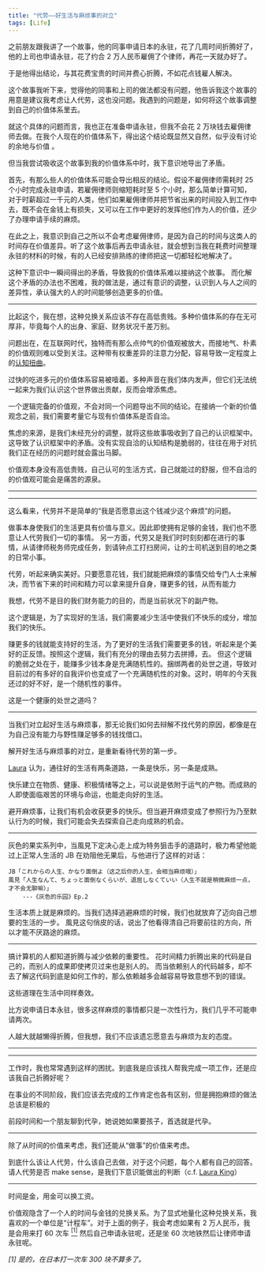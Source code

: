 ```yaml
---
title: "代劳——好生活与麻烦事的对立"
tags: [Life]
---
```



<!-- - 故事与分析 -->

之前朋友跟我讲了一个故事，他的同事申请日本的永驻，花了几周时间折腾好了，他的上司也申请永驻，花了约合 2 万人民币雇佣了个律师，再花一天就办好了。

于是他得出结论，与其花费宝贵的时间并费心折腾，不如花点钱雇人解决。

这个故事我听下来，觉得他的同事和上司的做法都没有问题，他告诉我这个故事的用意是建议我考虑让人代劳，这也没问题。我遇到的问题是，如何将这个故事调整到自己的价值体系里去。

就这个具体的问题而言，我也正在准备申请永驻，但我不会花 2 万块钱去雇佣律师去做。在我个人现在的价值体系下，得出这个结论既显然又自然，似乎没有讨论的余地与价值
。
<!-- - そもそも为什么调整是需要的 -->

但当我尝试吸收这个故事到我的价值体系中时，我下意识地导出了矛盾。

首先，有那么些人的价值体系可能会导出相反的结论。假设不雇佣律师需耗时 25 个小时完成永驻申请，若雇佣律师则缩短耗时至 5 个小时，那么简单计算可知，对于时薪超过一千元的人类，他们如果雇佣律师并把节省出来的时间投入到工作中去，既不会在金钱上有损失，又可以在工作中更好的发挥他们作为人的价值，还少了办理申请手续的麻烦。

在此之上，我意识到自己之所以不会考虑雇佣律师，是因为自己的时间与这类人的时间存在价值差异。听了这个故事后再去申请永驻，就会想到当我在耗费时间整理永驻的材料的时候，有的人已经安排熟练的律师把这一切都轻松地解决了。
<!-- 
另一个不安感的来源是不确定性。“如果从现在开始节省时间并用来提高自己，我是否未来也会成为高时间单价的人呢？”之类的疑问也会。 -->

这种下意识中一瞬间得出的矛盾，导致我的价值体系难以接纳这个故事。
而化解这个矛盾的办法也不困难，我的做法是，通过有意识的调整，认识到人与人之间的差异性，承认强大的人的时间能够创造更多的价值。
<!-- 而对于未来的不确定性，我想，踏实地投入到现在的工作生活中，应该是对抗胡思乱想的最好的手段了。 -->

<hr/>

<!-- - 价值观不在于高低，而在于自洽与否 -->


比起这个，我在想，这种兑换关系应该不存在高低贵贱。多种价值体系的存在无可厚非，毕竟每个人的出身、家庭、财务状况千差万别。

问题出在，在互联网时代，独特而有那么点帅气的价值观被放大，而接地气、朴素的价值观则难以受到关注。这种带有权重差异的注意力分配，容易导致一定程度上的[认知扭曲](https://zh.wikipedia.org/wiki/%E8%AA%8D%E7%9F%A5%E6%89%AD%E6%9B%B2)。

过快的吃进多元的价值体系容易被噎着。多种声音在我们体内发声，但它们无法统一起来为我们认识这个世界做出贡献，反而会增添焦虑。

一个逻辑完备的价值观，不会对同一个问题导出不同的结论。在接纳一个新的价值观念之前，我们需要考量它与现有价值体系是否自洽。

焦虑的来源，是我们未经充分的调整，就将这些故事吸收到了自己的认识框架中。这导致了认识框架中的矛盾。没有实现自洽的认知结构是脆弱的，往往在用于对抗我们正在经历的问题时就会露出马脚。

价值观本身没有高低贵贱，自己认可的生活方式，自己就能过的舒服，但不自洽的的价值观可能会是痛苦的源泉。

<hr/>

<!-- 冲突不是坏事，重要的是冲突带来的新的思维方式，而不是让对方去接受自己的观念，因为你永远只能传递你的价值观的冰山一角，你也只能看到对方价值观的一个小的方面，你想让对方接受的观点，很可能与冰山之下的部分并不自洽，而这做法本身也可能只是满足自己的欲求而已。 -->

<!-- 除了价值观内在的自洽，价值观与自己的生活模式若也能实现逻辑上的完备性，那在生活中遇到风浪的时候，也不会轻易破碎。 -->


<hr/>
<!-- 脱开钱来讲 -->
<!-- 代劳不只是一种做法，更是一种生活的态度 -->

这么看来，代劳并不是简单的“我是否愿意出这个钱减少这个麻烦”的问题。

做事本身使我们的生活更具有价值与意义。因此即使拥有足够的金钱，我们也不愿意让人代劳我们一切的事情。
另一方面，代劳又是我们时时刻刻都在进行的事情，从请律师税务师完成任务，到请钟点工打扫房间，让的士司机送到目的地之类的日常小事。

代劳，听起来确实美好。只要愿意花钱，我们就能把麻烦的事情交给专门人士来解决，而节省下来的时间和精力可以拿来提升自身，赚更多的钱，从而有能力

我想，代劳不是目的我们财务能力的目的，而是当前状况下的副产物。

这个逻辑是，为了实现好的生活，我们需要减少生活中使我们不快乐的成分，增加我们的快乐。

赚更多的钱就能支持好的生活，为了更好的生活我们需要更多的钱，听起来是个美好的正反馈。按照这个逻辑，我们有充分的理由去努力去拼搏，去。
但这个逻辑的脆弱之处在于，能赚多少钱本身是充满随机性的。捆绑两者的处世之道，导致对目前过的有多好的自我评价也变成了一个充满随机性的对象。这时，明年的今天我还过的好不好，是一个随机性的事件。

这是一个健康的处世之道吗？

<hr/>

当我们对立起好生活与麻烦事，那无论我们如何去辩解不找代劳的原因，都像是在为自己没有能力与野性赚足够多的钱找借口。

解开好生活与麻烦事的对立，是重新看待代劳的第一步。

[Laura](https://mp.weixin.qq.com/s/ieQHwbEhPhPYlQzUGoyLtQ) 
认为，通往好的生活有两条道路，一条是快乐，另一条是成熟。

快乐建立在物质、健康、积极情绪等之上，可以说是依附于运气的产物。而成熟的人即使面临艰苦的环境与命运，也能走向好的生活。

避开麻烦事，让我们有机会收获更多的快乐。但当避开麻烦变成了参照行为乃至默认行为的时候，我们可能会失去探索自己走向成熟的机会。

<hr/>

<!-- 麻烦事对于生活的正面意义 -->

灰色的果实系列中，当風見下定决心走上成为特务狙击手的道路时，极力希望他能过上正常人生活的 JB 在劝阻他无果后，与他进行了这样的对话：

    JB「これからの人生、かなり面倒よ（这之后你的人生，会相当麻烦哦）」
    風見「人生なんて、ちょっと面倒なくらいが、退屈しなくていい（人生不就是稍微麻烦一点，才不会无聊嘛）」
        ---《灰色的乐园》Ep.2

生活本质上就是麻烦的。当我们选择逃避麻烦的时候，我们也就放弃了迈向自己想要的生活的一步。
風見这句俏皮的话，说出了他看得清自己将要前往的方向，所以才能不厌路途的麻烦。

<hr/>

<!-- 折腾， -->

搞计算机的人都知道折腾与减少依赖的重要性。
花时间精力折腾出来的代码是自己的，而别人的成果即使拷贝过来也是别人的。
而当依赖别人的代码越多，却不去了解这代码到底是如何工作的，那么依赖越多会越容易导致意想不到的错误。

这些道理在生活中同样奏效。

比方说申请日本永驻，很多这样麻烦的事情都只是一次性行为，我们几乎不可能申请两次。

人越大就越懒得折腾，但我想，我们不应该遗忘愿意去与麻烦为友的态度。

<!-- 并不是说凡是麻烦的事情我们都要接受， -->
<hr/>



<!-- 与麻烦为友，学会去积极地折腾。 -->

<hr/>

工作时，我也常常遇到这样的困扰。到底我是应该找人帮我完成一项工作，还是应该我自己折腾好呢？

在事业的不同阶段，我们应该去完成的工作肯定也各有区别，但是拥抱麻烦的做法总该是积极的

前段时间和一个朋友聊到代孕，她说她如果要孩子，首选就是代孕。


<hr/>



除了从时间的价值来考虑，我们还能从“做事”的价值来考虑。

到底什么该让人代劳，什么该自己去做，对于这个问题，每个人都有自己的回答。请人代劳是否 make sense，是我们下意识能做出的判断（c.f. [Laura King](https://www.youtube.com/watch?v=GJroM-NOunQ)）

<hr/>

时间是金，用金可以换工资。


价值观隐含了一个人的时间与金钱的兑换关系。为了显式地量化这种兑换关系，我喜欢的一个单位是“计程车”。对于上面的例子，我会考虑如果有 2 万人民币，我是会用来打 60 次车
<a href="#fn1"><sup>[1]</sup></a>
然后自己申请永驻呢，还是坐 60 次地铁然后让律师申请永驻呢。




<i id="fn1">[1] 是的，在日本打一次车 300 块不算多了。</i>